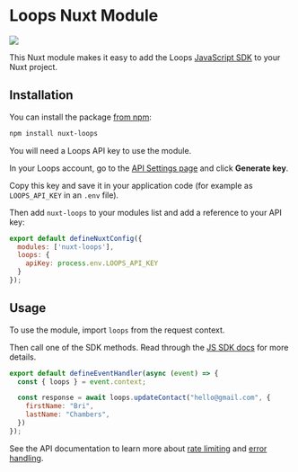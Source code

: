 # Loops Nuxt Module

[![](https://img.shields.io/npm/dw/nuxt-loops?style=social&label=Downloads)](https://www.npmjs.com/package/nuxt-loops)

This Nuxt module makes it easy to add the Loops [JavaScript SDK](https://loops.so/docs/sdks/javascript) to your Nuxt project.

## Installation

You can install the package [from npm](https://www.npmjs.com/package/nuxt-loops):

```bash
npm install nuxt-loops
```

You will need a Loops API key to use the module.

In your Loops account, go to the [API Settings page](https://app.loops.so/settings?page=api) and click **Generate key**.

Copy this key and save it in your application code (for example as `LOOPS_API_KEY` in an `.env` file).

Then add `nuxt-loops` to your modules list and add a reference to your API key:

```js nuxt.config.ts
export default defineNuxtConfig({
  modules: ['nuxt-loops'],
  loops: {
    apiKey: process.env.LOOPS_API_KEY
  }
});
```

## Usage

To use the module, import `loops` from the request context.

Then call one of the SDK methods. Read through the [JS SDK docs](https://loops.so/docs/sdks/javascript#methods) for more details.

```javascript
export default defineEventHandler(async (event) => {
  const { loops } = event.context;

  const response = await loops.updateContact("hello@gmail.com", {
    firstName: "Bri",
    lastName: "Chambers",
  })
});
```

See the API documentation to learn more about [rate limiting](https://loops.so/docs/api-reference#rate-limiting) and [error handling](/api-reference#debugging).